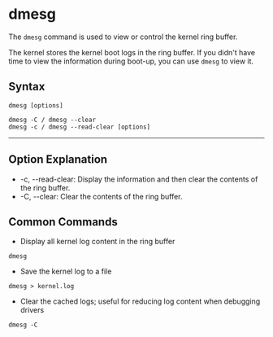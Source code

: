 # dmesg

The `dmesg` command is used to view or control the kernel ring buffer.

The kernel stores the kernel boot logs in the ring buffer. If you didn't have time to view the information during boot-up, you can use `dmesg` to view it.

## Syntax

```
dmesg [options]

dmesg -C / dmesg --clear
dmesg -c / dmesg --read-clear [options]
```

------

## Option Explanation

- -c, --read-clear: Display the information and then clear the contents of the ring buffer.
- -C, --clear: Clear the contents of the ring buffer.

## Common Commands

- Display all kernel log content in the ring buffer

```
dmesg
```

- Save the kernel log to a file

```
dmesg > kernel.log
```

- Clear the cached logs; useful for reducing log content when debugging drivers

```
dmesg -C
```